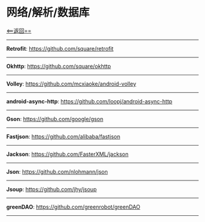 # 网络/解析/数据库


[<==返回==](https://github.com/fengyongge/AppOpenCollect/tree/master/Android)

---

**Retrofit**:  https://github.com/square/retrofit

---

**Okhttp**:  https://github.com/square/okhttp

---

**Volley**:  https://github.com/mcxiaoke/android-volley

---

**android-async-http**:  https://github.com/loopj/android-async-http

---

**Gson**:  https://github.com/google/gson

---

**Fastjson**:  https://github.com/alibaba/fastjson

---

**Jackson**:  https://github.com/FasterXML/jackson

---

**Json**:  https://github.com/nlohmann/json

---

**Jsoup**:  https://github.com/jhy/jsoup

---


**greenDAO**:  https://github.com/greenrobot/greenDAO

---



